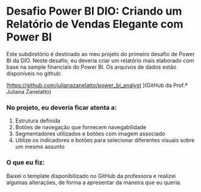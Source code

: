 # Desafio Power BI DIO: Criando um Relatório de Vendas Elegante com Power BI

Este subdiretório é destinado ao meu projeto do primeiro desafio de Power BI da DIO. Neste desafio, eu deveria criar um relatório mais elaborado com base na sample financials do Power BI. 
Os arquivos de dados estão disponíveis no github: 

[https://github.com/julianazanelatto/power_bi_analyst ](GitHub da Prof.ª Juliana Zanelatto)


### No projeto, eu deveria ficar atenta a: 

1. Estrutura definida 
2. Botões de navegação que fornecem navegabilidade 
3. Segmentadores utilizados e botões com imagem associado 
4. Utilize os indicadores e botões para selecionar diferentes visuais sobre um mesmo assunto 

### O que eu fiz:

Baixei o template disponibilizado no GitHub da professora e realizei algumas alterações, de forma a apresentar da maneira que eu queria.
